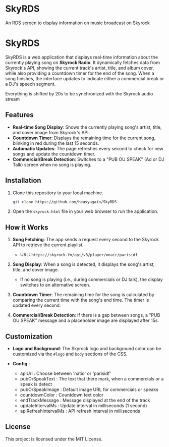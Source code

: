 # SkyRDS
An RDS screen to display information on music broadcast on Skyrock

# SkyRDS

SkyRDS is a web application that displays real-time information about the currently playing song on **Skyrock Radio**. It dynamically fetches data from Skyrock's API, showing the current track's artist, title, and album cover, while also providing a countdown timer for the end of the song. When a song finishes, the interface updates to indicate either a commercial break or a DJ's speech segment.

Everything is shifted by 20s to be synchronized with the Skyrock audio stream

## Features

- **Real-time Song Display**: Shows the currently playing song's artist, title, and cover image from Skyrock's API.
- **Countdown Timer**: Displays the remaining time for the current song, blinking in red during the last 15 seconds.
- **Automatic Updates**: The page refreshes every second to check for new songs and update the countdown timer.
- **Commercial/Break Detection**: Switches to a "PUB OU SPEAK" (Ad or DJ Talk) screen when no song is playing.

## Installation

1. Clone this repository to your local machine.
   ```bash
   git clone https://github.com/heavyagain/SkyRDS
   ```

2. Open the `skyrock.html` file in your web browser to run the application.

## How it Works

1. **Song Fetching**: The app sends a request every second to the Skyrock API to retrieve the current playlist.
   - URL: `https://skyrock.fm/api/v3/player/onair/parisidf`
   
2. **Song Display**: When a song is detected, it displays the song's artist, title, and cover image.
   - If no song is playing (i.e., during commercials or DJ talk), the display switches to an alternative screen.

3. **Countdown Timer**: The remaining time for the song is calculated by comparing the current time with the song's end time. The timer is updated every second.

4. **Commercial/Break Detection**: If there is a gap between songs, a "PUB OU SPEAK" message and a placeholder image are displayed after 15s.

## Customization

- **Logo and Background**: The Skyrock logo and background color can be customized via the `#logo` and `body` sections of the CSS.

- **Config** : 
   - apiUrl : Choose between 'natio' or 'parisidf'
   - pubOrSpeakText : The text that there mark, when a commercials or a speak is detect
   - pubOrSpeakImage : Default image URL for commercials or speaks
   - countdownColor : Countdown text color
   - endTrackMessage : Message displayed at the end of the track
   - updateIntervalMs : Update interval in milliseconds (1 second)
   - apiRefreshIntervalMs : API refresh interval in milliseconds
## License

This project is licensed under the MIT License.

